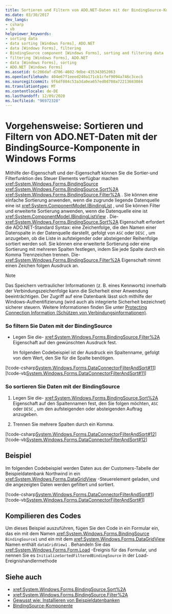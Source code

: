```yaml
---
title: Sortieren und Filtern von ADO.NET-Daten mit der BindingSource-Komponente
ms.date: 03/30/2017
dev_langs:
- csharp
- vb
helpviewer_keywords:
- sorting data
- data sorting [Windows Forms], ADO.NET
- data [Windows Forms], filtering
- BindingSource component [Windows Forms], sorting and filtering data
- filtering [Windows Forms], ADO.NET
- data [Windows Forms], sorting
- ADO.NET [Windows Forms]
ms.assetid: 6c206daf-d706-4602-9dbe-435343052063
ms.openlocfilehash: 404e67f1eeed240a171cb1cfef9094a746c3cecb
ms.sourcegitcommit: 9f6df084c53a3da0ea657ed0d708a72213683084
ms.translationtype: MT
ms.contentlocale: de-DE
ms.lasthandoff: 12/09/2020
ms.locfileid: "96972328"
---
```

# <a name="how-to-sort-and-filter-adonet-data-with-the-windows-forms-bindingsource-component"></a>Vorgehensweise: Sortieren und Filtern von ADO.NET-Daten mit der BindingSource-Komponente in Windows Forms

Mithilfe der-Eigenschaft und der-Eigenschaft können Sie die Sortier-und Filterfunktion des Steuer Elements verfügbar machen <xref:System.Windows.Forms.BindingSource> <xref:System.Windows.Forms.BindingSource.Sort%2A> <xref:System.Windows.Forms.BindingSource.Filter%2A> . Sie können eine einfache Sortierung anwenden, wenn die zugrunde liegende Datenquelle eine ist <xref:System.ComponentModel.IBindingList> , und Sie können Filter und erweiterte Sortierung anwenden, wenn die Datenquelle eine ist <xref:System.ComponentModel.IBindingListView> . Die- <xref:System.Windows.Forms.BindingSource.Sort%2A> Eigenschaft erfordert die ADO.NET-Standard Syntax: eine Zeichenfolge, die den Namen einer Datenspalte in der Datenquelle darstellt, gefolgt von `ASC` oder `DESC` , um anzugeben, ob die Liste in aufsteigender oder absteigender Reihenfolge sortiert werden soll. Sie können eine erweiterte Sortierung oder eine Sortierung mit mehreren Spalten festlegen, indem Sie jede Spalte durch ein Komma Trennzeichen trennen. Die- <xref:System.Windows.Forms.BindingSource.Filter%2A> Eigenschaft nimmt einen Zeichen folgen Ausdruck an.  
  
> [!NOTE]
> Das Speichern vertraulicher Informationen (z. B. eines Kennworts) innerhalb der Verbindungszeichenfolge kann die Sicherheit einer Anwendung beeinträchtigen. Der Zugriff auf eine Datenbank lässt sich mithilfe der Windows-Authentifizierung (wird auch als integrierte Sicherheit bezeichnet) sicherer steuern. Weitere Informationen finden Sie unter [Protecting Connection Information (Schützen von Verbindungsinformationen)](/dotnet/framework/data/adonet/protecting-connection-information).  
  
### <a name="to-filter-data-with-the-bindingsource"></a>So filtern Sie Daten mit der BindingSource  
  
- Legen Sie die- <xref:System.Windows.Forms.BindingSource.Filter%2A> Eigenschaft auf den gewünschten Ausdruck fest.  
  
     Im folgenden Codebeispiel ist der Ausdruck ein Spaltenname, gefolgt von dem Wert, den Sie für die Spalte benötigen.  
  
 [!code-csharp[System.Windows.Forms.DataConnectorFilterAndSort#11](~/samples/snippets/csharp/VS_Snippets_Winforms/System.Windows.Forms.DataConnectorFilterAndSort/CS/form1.cs#11)]
 [!code-vb[System.Windows.Forms.DataConnectorFilterAndSort#11](~/samples/snippets/visualbasic/VS_Snippets_Winforms/System.Windows.Forms.DataConnectorFilterAndSort/VB/form1.vb#11)]  
  
### <a name="to-sort-data-with-the-bindingsource"></a>So sortieren Sie Daten mit der BindingSource  
  
1. Legen Sie die- <xref:System.Windows.Forms.BindingSource.Sort%2A> Eigenschaft auf den Spaltennamen fest, den Sie folgen möchten, `ASC` oder `DESC` , um den aufsteigenden oder absteigenden Auftrag anzugeben.  
  
2. Trennen Sie mehrere Spalten durch ein Komma.  
  
 [!code-csharp[System.Windows.Forms.DataConnectorFilterAndSort#12](~/samples/snippets/csharp/VS_Snippets_Winforms/System.Windows.Forms.DataConnectorFilterAndSort/CS/form1.cs#12)]
 [!code-vb[System.Windows.Forms.DataConnectorFilterAndSort#12](~/samples/snippets/visualbasic/VS_Snippets_Winforms/System.Windows.Forms.DataConnectorFilterAndSort/VB/form1.vb#12)]  
  
## <a name="example"></a>Beispiel  

 Im folgenden Codebeispiel werden Daten aus der Customers-Tabelle der Beispieldatenbank Northwind in ein <xref:System.Windows.Forms.DataGridView> -Steuerelement geladen, und die angezeigten Daten werden gefiltert und sortiert.  
  
 [!code-csharp[System.Windows.Forms.DataConnectorFilterAndSort#1](~/samples/snippets/csharp/VS_Snippets_Winforms/System.Windows.Forms.DataConnectorFilterAndSort/CS/form1.cs#1)]
 [!code-vb[System.Windows.Forms.DataConnectorFilterAndSort#1](~/samples/snippets/visualbasic/VS_Snippets_Winforms/System.Windows.Forms.DataConnectorFilterAndSort/VB/form1.vb#1)]  
  
## <a name="compiling-the-code"></a>Kompilieren des Codes  

 Um dieses Beispiel auszuführen, fügen Sie den Code in ein Formular ein, das ein mit dem Namen <xref:System.Windows.Forms.BindingSource> `BindingSource1` und ein mit dem <xref:System.Windows.Forms.DataGridView> Namen enthält `dataGridView1` . Behandeln Sie das <xref:System.Windows.Forms.Form.Load> -Ereignis für das Formular, und nennen Sie es `InitializeSortedFilteredBindingSource` in der Load-Ereignishandlermethode  
  
## <a name="see-also"></a>Siehe auch

- <xref:System.Windows.Forms.BindingSource.Sort%2A>
- <xref:System.Windows.Forms.BindingSource.Filter%2A>
- [Gewusst wie: Installieren von Beispieldatenbanken](/previous-versions/visualstudio/visual-studio-2013/8b6y4c7s(v=vs.120))
- [BindingSource-Komponente](bindingsource-component.md)
